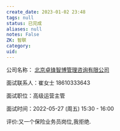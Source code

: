 ```yaml
---
create_date: 2023-01-02 23:48
tags: null
status: 已完成 
aliases: null
notes: False
ZK: 智联
category: 
uid: 
---
```


公司名称： [北京卓锋智博管理咨询有限公司](http://company.zhaopin.com/%E5%8C%97%E4%BA%AC%E5%8D%93%E9%94%8B%E6%99%BA%E5%8D%9A%E7%90%86%E8%B4%A2%E7%AE%A1%E7%90%86%E5%92%A8%E8%AF%A2%E6%9C%89%E9%99%90%E5%85%AC%E5%8F%B8_CC398415519.htm?srccode=508801_growth_218413_007018103231945aa89de000b7eeb812998)

面试联系人：崔女士 18610333643

面试职位：高级运营主管

面试时间：2022-05-27 (周五) 15:30 - 16:00

评价:又一个保险业务员岗位,我拒绝.
